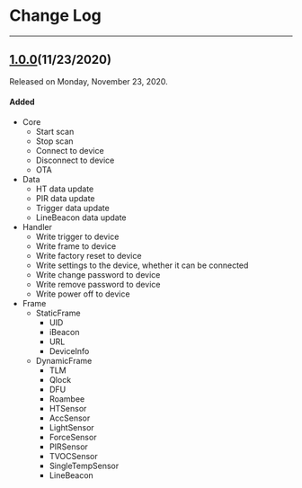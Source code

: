 # Change Log

------

## [1.0.0](https://github.com/minewdevelop/iOS_Pods_Minew_BeaconPlusSDK/releases/tag/1.0.0)(11/23/2020)

Released on Monday, November 23, 2020. 

#### Added

- Core
  - Start scan
  - Stop scan
  - Connect to device
  - Disconnect to device
  - OTA
- Data
  - HT data update
  - PIR data update
  - Trigger data update
  - LineBeacon data update
- Handler
  - Write trigger to device
  - Write frame to device
  - Write factory reset to device
  - Write settings to the device, whether it can be connected
  - Write change password to device
  - Write remove password to device
  - Write power off  to device
- Frame
  - StaticFrame
    - UID
    - iBeacon
    - URL
    - DeviceInfo
  - DynamicFrame
    - TLM
    - Qlock
    - DFU
    - Roambee
    - HTSensor
    - AccSensor
    - LightSensor
    - ForceSensor
    - PIRSensor
    - TVOCSensor
    - SingleTempSensor
    - LineBeacon

